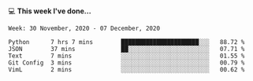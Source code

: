 💻 **This week I've done...**

<!--START_SECTION:waka-->
```text
Week: 30 November, 2020 - 07 December, 2020

Python      7 hrs 7 mins        ██████████████████████░░░   88.72 % 
JSON        37 mins             ██░░░░░░░░░░░░░░░░░░░░░░░   07.71 % 
Text        7 mins              ░░░░░░░░░░░░░░░░░░░░░░░░░   01.55 % 
Git Config  3 mins              ░░░░░░░░░░░░░░░░░░░░░░░░░   00.79 % 
VimL        2 mins              ░░░░░░░░░░░░░░░░░░░░░░░░░   00.62 %
```
<!--END_SECTION:waka-->
